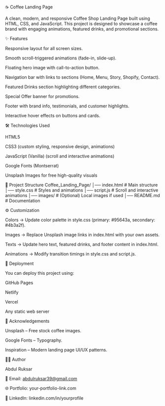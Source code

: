 ☕ Coffee Landing Page

A clean, modern, and responsive Coffee Shop Landing Page built using HTML, CSS, and JavaScript. This project is designed to showcase a coffee brand with engaging animations, featured drinks, and promotional sections.

✨ Features

Responsive layout for all screen sizes.

Smooth scroll-triggered animations (fade-in, slide-up).

Floating hero image with call-to-action button.

Navigation bar with links to sections (Home, Menu, Story, Shopify, Contact).

Featured Drinks section highlighting different categories.

Special Offer banner for promotions.

Footer with brand info, testimonials, and customer highlights.

Interactive hover effects on buttons and cards.

🛠️ Technologies Used

HTML5

CSS3 (custom styling, responsive design, animations)

JavaScript (Vanilla) (scroll and interactive animations)

Google Fonts (Montserrat)

Unsplash Images for free high-quality visuals

📂 Project Structure
Coffee_Landing_Page/
│── index.html       # Main structure
│── style.css        # Styles and animations
│── script.js        # Scroll and interactive animations
│── images/          # (Optional) Local images if used
│── README.md        # Documentation

⚙️ Customization

Colors → Update color palette in style.css (primary: #95643a, secondary: #4b3a2f).

Images → Replace Unsplash image links in index.html with your own assets.

Texts → Update hero text, featured drinks, and footer content in index.html.

Animations → Modify transition timings in style.css and script.js.

🚀 Deployment

You can deploy this project using:

GitHub Pages

Netlify

Vercel

Any static web server

🙌 Acknowledgements

Unsplash – Free stock coffee images.

Google Fonts – Typography.

Inspiration – Modern landing page UI/UX patterns.

👨‍💻 Author

Abdul Ruksar

📧 Email: abdulruksar39@gmail.com

🌐 Portfolio: your-portfolio-link.com

💼 LinkedIn: linkedin.com/in/yourprofile

